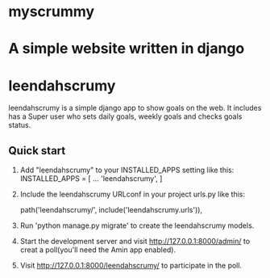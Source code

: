 # myscrummy
A simple website written in django
=============
leendahscrumy
=============

leendahscrumy is a simple django app to show goals on the web.
It includes has a Super user who sets daily goals, weekly goals
and checks goals status.

Quick start
--------------

1. Add "leendahscrumy" to your INSTALLED_APPS setting like this:
       INSTALLED_APPS = [
           ...
           'leendahscrumy',
       ]

2. Include the leendahscrumy URLconf in your project urls.py like this:
      
      path('leendahscrumy/', include('leendahscrumy.urls')),
3. Run 'python manage.py migrate' to create the leendahscrumy models.

4. Start the development server and visit http://127.0.0.1:8000/admin/
   to creat a poll(you'll need the Amin app enabled).

5. Visit http://127.0.0.1:8000/leendahscrumy/ to participate in the poll.
